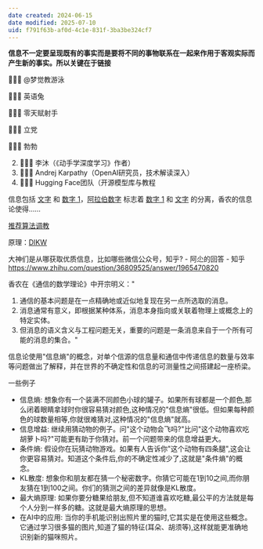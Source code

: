 ```yaml
---
date created: 2024-06-15
date modified: 2025-07-10
uid: f791f63b-af0d-4c1e-831f-3ba3be324cf7
---
```

**信息不一定要呈现既有的事实而是要将不同的事物联系在一起来作用于客观实际而产生新的事实。所以关键在于链接**

<!-- more -->

👨🏻‍💻 @梦觉教游泳

👨🏻‍💻 英语兔

👨🏻‍💻 零天赋射手

👨🏻‍💻 立党

👨🏻‍💻 勃勃

  2. 👨🏻‍💻 李沐（《动手学深度学习》作者）
  3. 👨🏻‍💻 Andrej Karpathy（OpenAI研究员，技术解读深入）
  4. 👨🏻‍💻 Hugging Face团队（开源模型库与教程

信息包括 [文字](2%20第二大脑/1%20宇宙概念树/形式科学、数学科学/数学/文字.md) 和 [数字 1](数字%201.md)，[阿拉伯数字](2%20第二大脑/1%20宇宙概念树/形式科学、数学科学/数学/阿拉伯数字.md) 标志着 [数字 1](数字%201.md) 和 [文字](2%20第二大脑/1%20宇宙概念树/形式科学、数学科学/数学/文字.md) 的分离，香农的信息论使得……

[推荐算法调教](推荐算法调教.md)

原理：[DIKW](DIKW.md)

大神们是从哪获取优质信息，比如哪些微信公众号，知乎? - 阿尐的回答 - 知乎  
https://www.zhihu.com/question/36809525/answer/1965470820

香农在《通信的数学理论》中开宗明义："

1. 通信的基本问题是在一点精确地或近似地复现在另一点所选取的消息。
2. 消息通常有意义，即根据某种体系，消息本身指向或关联着物理上或概念上的特定实体。
3. 但消息的语义含义与工程问题无关，重要的问题是一条消息来自于一个所有可能的消息的集合。"

信息论使用"信息熵"的概念，对单个信源的信息量和通信中传递信息的数量与效率等问题做出了解释，并在世界的不确定性和信息的可测量性之间搭建起一座桥梁。

一些例子

- 信息熵: 想象你有一个装满不同颜色小球的罐子。如果所有球都是一个颜色,那么闭着眼睛拿球时你很容易猜对颜色,这种情况的"信息熵"很低。但如果每种颜色的球数量相等,你就很难猜对,这种情况的"信息熵"就高。
- 信息增益: 继续用猜动物的例子。问"这个动物会飞吗?"比问"这个动物喜欢吃胡萝卜吗?"可能更有助于你猜对。前一个问题带来的信息增益更大。
- 条件熵: 假设你在玩猜动物游戏。如果有人告诉你"这个动物有四条腿",这会让你更容易猜对。知道这个条件后,你的不确定性减少了,这就是"条件熵"的概念。
- KL散度: 想象你和朋友都在猜一个秘密数字。你猜它可能在1到10之间,而你朋友猜在1到100之间。你们的猜测之间的差异就像是KL散度。
- 最大熵原理: 如果你要分糖果给朋友,但不知道谁喜欢吃糖,最公平的方法就是每个人分到一样多的糖。这就是最大熵原理的思想。
- 在AI中的应用: 当你的手机能识别出照片里的猫时,它其实是在使用这些概念。它通过学习很多猫的图片,知道了猫的特征(耳朵、胡须等),这样就能更准确地识别新的猫咪照片。
